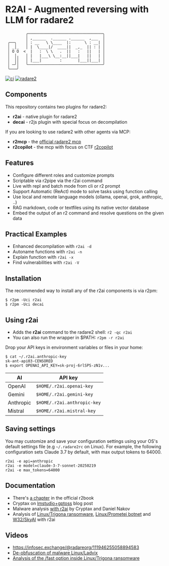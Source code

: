 # R2AI - Augmented reversing with LLM for radare2

```console
         ╭─────────────────────────────────╮
         │ ,______  .______ .______  ,___  │
 ╭──╮    │ : __   \ \____  |:      \ : __| │
 │ _│_   │ |  \____|/  ____||  _,_  || : | │
 │ O O  <  |   :  \ \   .  ||   :   ||   | │
 │  │╷   │ |   |___\ \__:__||___|   ||   | │
 │  ││   │ |___|        :       |___||___| │
 │ ─╯│   ╰─────────────────────────────────╯
 ╰───╯
```

[![ci](https://github.com/radareorg/r2ai/actions/workflows/ci.yml/badge.svg)](https://github.com/radareorg/r2ai/actions/workflows/ci.yml)
[![radare2](https://img.shields.io/badge/radare2-6.0.4-green)](https://github.com/radareorg/radare2)

## Components

This repository contains two plugins for radare2:

* **r2ai** - native plugin for radare2
* **decai** - r2js plugin with special focus on decompilation

If you are looking to use radare2 with other agents via MCP:

* **r2mcp** - the [official radare2 mcp](https://github.com/radare2/radare2-mcp)
* **r2copilot** - the mcp with focus on CTF [r2copilot](https://github.com/darallium/r2-copilot)

## Features

* Configure different roles and customize prompts
* Scriptable via r2pipe via the r2ai command
* Live with repl and batch mode from cli or r2 prompt
* Support Automatic (ReAct) mode to solve tasks using function calling
* Use local and remote language models (ollama, openai, grok, anthropic, ..)
* RAG markdown, code or textfiles using its native vector database
* Embed the output of an r2 command and resolve questions on the given data

## Practical Examples

* Enhanced decompilation with `r2ai -d`
* Autoname functions with `r2ai -n`
* Explain function with `r2ai -x`
* Find vulnerabilities with `r2ai -V`

## Installation

The recommended way to install any of the r2ai components is via r2pm:

```console
$ r2pm -Uci r2ai
$ r2pm -Uci decai
```

## Using r2ai

- Adds the **r2ai** command to the radare2 shell: `r2 -qc r2ai`
- You can also run the wrapper in $PATH: `r2pm -r r2ai`

Drop your API keys in environment variables or files in your home:

```console
$ cat ~/.r2ai.anthropic-key 
sk-ant-api03-CENSORED
$ export OPENAI_API_KEY=sk-proj-6rlSPS-zN1v...
```

| AI        | API key                    |
| --------- | -------------------------- |
| OpenAI    | `$HOME/.r2ai.openai-key` |
| Gemini    | `$HOME/.r2ai.gemini-key` |
| Anthropic | `$HOME/.r2ai.anthropic-key` |
| Mistral   | `$HOME/.r2ai.mistral-key` |


## Saving settings

You may customize and save your configuration settings using your OS's default settings file (e.g `~/.radare2rc` on Linux).
For example, the following configuration sets Claude 3.7 by default, with max output tokens to 64000.

```
r2ai -e api=anthropic
r2ai -e model=claude-3-7-sonnet-20250219
r2ai -e max_tokens=64000
```

## Documentation

* There's [a chapter](https://book.rada.re/plugins/r2ai.html) in the official r2book
* Cryptax on [lmstudio+gptoss](https://cryptax.medium.com/r2ai-with-lmstudio-and-gpt-oss-08efa5ea2476) blog post
* Malware analysis [with r2ai](https://arxiv.org/pdf/2504.07574) by Cryptax and Daniel Nakov
* Analysis of [Linux/Trigona ransomware](https://cryptax.medium.com/linux-trigona-analysis-with-r2ai-3e2bd1815e52),  [Linux/Prometei botnet](https://cryptax.medium.com/reversing-a-prometei-botnet-binary-with-r2-and-ai-part-one-3cdb3dc6ffab) and [W32/SkyAI](https://cryptax.medium.com/w32-skyai-uses-ai-so-do-i-d33f04d63534with) with r2ai

## Videos

- https://infosec.exchange/@radareorg/111946255058894583
- [De-obfuscation of malware Linux/Ladvix](https://asciinema.org/a/724126)
- [Analysis of the /fast option inside Linux/Trigona ransomware](https://asciinema.org/a/pBPEaJhp6cunWSKFpBUDTgPt4)
